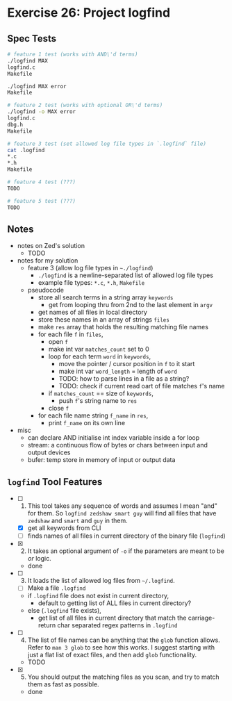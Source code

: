 # Exercise 26: Project logfind

## Spec Tests

```bash
# feature 1 test (works with AND\'d terms)
./logfind MAX
logfind.c
Makefile

./logfind MAX error
Makefile

# feature 2 test (works with optional OR\'d terms)
./logfind -o MAX error
logfind.c
dbg.h
Makefile

# feature 3 test (set allowed log file types in `.logfind` file)
cat .logfind
*.c
*.h
Makefile

# feature 4 test (???)
TODO

# feature 5 test (???)
TODO
```

## Notes

- notes on Zed's solution
  - TODO
- notes for my solution
  - feature 3 (allow log file types in `~./logfind`)
    - `./logfind` is a newline-separated list of allowed log file types
    - example file types: `*.c`, `*.h`, `Makefile`
  - pseudocode
    - store all search terms in a string array `keywords`
      - get from looping thru from 2nd to the last element in `argv`
    - get names of all files in local directory
    - store these names in an array of strings `files`
    - make `res` array that holds the resulting matching file names
    - for each file `f` in `files`,
      - open `f`
      - make int var `matches_count` set to 0
      - loop for each term `word` in `keywords`,
        - move the pointer / cursor position in `f` to it start
        - make int var `word_length` = length of `word`
        - TODO: how to parse lines in a file as a string?
        - TODO: check if current read oart of file matches `f`'s name
      - if `matches_count` == size of `keywords`,
        - push `f`'s string name to `res`
      - close `f`
    - for each file name string `f_name` in `res`,
      - print `f_name` on its own line
- misc
  - can declare AND initialise int index variable inside a for loop
  - stream: a continuous flow of bytes or chars between input and output devices
  - bufer: temp store in memory of input or output data

## `logfind` Tool Features

- [ ] 1. This tool takes any sequence of words and assumes I mean "and" for them. So `logfind zedshaw smart guy` will find all files that have `zedshaw` and `smart` and `guy` in them.
  - [x] get all keywords from CLI
  - [ ] finds names of all files in current directory of the binary file (`logfind`)
- [x] 2. It takes an optional argument of `-o` if the parameters are meant to be _or_ logic.
  - done
- [ ] 3. It loads the list of allowed log files from `~/.logfind`.
  - [ ] Make a file `.logfind`
  - if `.logfind` file does not exist in current directory,
    - default to getting list of ALL files in current directory?
  - else (`.logfind` file exists),
    - get list of all files in current directory that match the carriage-return char separated regex patterns in `.logfind`
- [ ] 4. The list of file names can be anything that the `glob` function allows. Refer to `man 3 glob` to see how this works. I suggest starting with just a flat list of exact files, and then add `glob` functionality.
  - TODO
- [x] 5. You should output the matching files as you scan, and try to match them as fast as possible.
  - done
